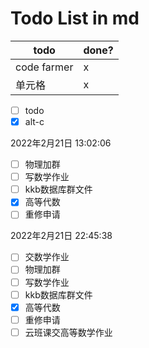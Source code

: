 # Todo List in md

|  todo   | done?  |
|  ----  | ----  |
| code farmer  | x |
| 单元格  | x |

- [ ] todo
- [x] alt-c

[//]: <> "press alt+c to right the todo"



2022年2月21日 13:02:06

- [ ] 物理加群
- [ ] 写数学作业
- [ ] kkb数据库群文件
- [x] 高等代数
- [ ] 重修申请

2022年2月21日 22:45:38

- [ ] 交数学作业
- [ ] 物理加群
- [ ] 写数学作业
- [ ] kkb数据库群文件
- [x] 高等代数
- [ ] 重修申请
- [ ] 云班课交高等数学作业
